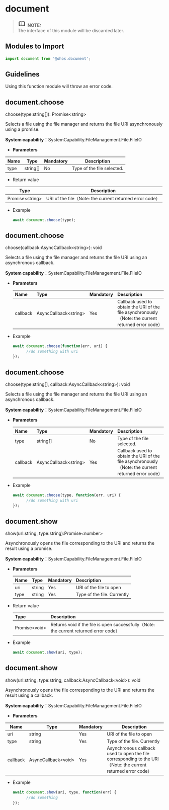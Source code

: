 # document

> ![icon-note.gif](public_sys-resources/icon-note.gif) **NOTE:**<br/>
> The interface of this module will be discarded later.

## Modules to Import

```js
import document from '@ohos.document';
```

## Guidelines

Using this function module will throw an error code.

## document.choose

choose(type:string[]): Promise&lt;string&gt;

Selects a file using the file manager and returns the file URI asynchronously using a promise.

**System capability**：SystemCapability.FileManagement.File.FileIO

- **Parameters**

| Name  | Type                       | Mandatory| Description                        |
  | ------ | ------ | ---- | ---------------------------- |
  | type   | string[] | No   | Type of the file selected.  |

- Return value

 | Type                 | Description        |
  | --------------------- | -------------- |
  | Promise&lt;string&gt; | URI of the file（Note: the current returned error code） |

- Example

  ```js
  await document.choose(type);
  ```
## document.choose

choose(callback:AsyncCallback&lt;string&gt;): void

Selects a file using the file manager and returns the file URI using an asynchronous callback.

**System capability**：SystemCapability.FileManagement.File.FileIO

- **Parameters**

  | Name  | Type                       | Mandatory| Description                        |
  | -------- | --------------------------- | ---- | ---------------------------- |
  | callback | AsyncCallback&lt;string&gt; | Yes   | Callback used to obtain the URI of the file asynchronously（Note: the current returned error code） |

- Example

  ```js
  await document.choose(function(err, uri) {
        //do something with uri
  });
  ```
## document.choose

choose(type:string[], callback:AsyncCallback&lt;string&gt;): void

Selects a file using the file manager and returns the file URI using an asynchronous callback.

**System capability**：SystemCapability.FileManagement.File.FileIO

- **Parameters**

  | Name  | Type                       | Mandatory| Description                        |
  | -------- | --------------------------- | ---- | ---------------------------- |
  | type     | string[]                      | No   | Type of the file selected. |
  | callback | AsyncCallback&lt;string&gt; | Yes   | Callback used to obtain the URI of the file asynchronously（Note: the current returned error code） |

- Example

  ```js
  await document.choose(type, function(err, uri) {
        //do something with uri
  });
  ```

## document.show

show(url:string, type:string):Promise&lt;number&gt;

Asynchronously opens the file corresponding to the URI and returns the result using a promise.

**System capability**：SystemCapability.FileManagement.File.FileIO

- **Parameters**

    | Name  | Type                       | Mandatory| Description                        |
  | ---- | ------ | ---- | ---------------------------- |
  | uri | string | Yes   | URI of the file to open |
  | type | string | Yes   | Type of the file. Currently |

- Return value

  | Type                 | Description        |
  | --------------------- | ------------ |
  | Promise&lt;void&gt; | Returns void if the file is open successfully（Note: the current returned error code） |

- Example

  ```js
  await document.show(uri, type);
  ```

## document.show

show(url:string, type:string, callback:AsyncCallback&lt;void&gt;): void

Asynchronously opens the file corresponding to the URI and returns the result using a callback.

**System capability**：SystemCapability.FileManagement.File.FileIO

- **Parameters**

 | Name  | Type                       | Mandatory| Description                        |
  | -------- | --------------------------- | ---- | ---------------------------- |
  | uri | string | Yes   | URI of the file to open|
  | type | string | Yes   | Type of the file. Currently |
  | callback | AsyncCallback&lt;void&gt; | Yes   | Asynchronous callback used to open the file corresponding to the URI（Note: the current returned error code）   |

- Example

  ```js
  await document.show(uri, type, function(err) {
        //do something
  });
  ```

